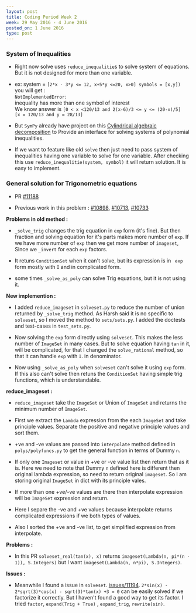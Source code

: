 ```yaml
---
layout: post
title: Coding Period Week 2
week: 29 May 2016 - 4 June 2016
posted_on: 1 June 2016
type: post
---
```


### System of Inequalities

* Right now solve uses `reduce_inequalitie`s to solve system of equations. But it is not designed for more than one variable.

* ex: system = `[2*x - 3*y <= 12, x+5*y <=20, x>0] symbols = [x,y])  `
you will get :  
`NotImplementedError`:  
inequality has more than one symbol of interest  
We know answer is `[0 < x <120/13 and 2(x-6)/3 <= y <= (20-x)/5]`  
`[x = 120/13 and y = 28/13]`

* But `SymPy` already have project on this [Cylindrical algebraic decomposition](https://github.com/sympy/sympy/wiki/GSoC-2016-Ideas#cylindrical-algebraic-decomposition) to Provide an interface for solving systems of polynomial inequalities.

* If we want to feature like old `solve` then just need to pass system of inequalities having one variable to solve
for one variable. After checking this use `reduce_inequalitie(system, symbol)` it will return solution. It is easy to implement.

### General solution for Trigonometric equations

* PR [#11188](https://github.com/sympy/sympy/pull/11188)

* Previous work in this problem : [#10898](https://github.com/sympy/sympy/pull/10898),
[#10713](https://github.com/sympy/sympy/pull/10713), [#10733](https://github.com/sympy/sympy/pull/10733)

**Problems in old method :**

* `_solve_trig` changes the trig equation in `exp` form (it's fine). But then fraction and solving equation
for it's parts makes more number of `exp`. If we have more number of `exp` then we get more number of `imageset`,
Since we `_invert` for each `exp` factors.

* It retuns `ConditionSet` when it can't solve, but its expression is in ` exp` form mostly with `I` and
in complicated form.

* some times `_solve_as_poly` can solve Trig equations, but it is not using it.

**New implemention :**

* I added `reduce_imageset` in `solveset.py` to reduce the number of union returned by `_solve_trig` method. As Harsh said it is
no specific to `solveset`, so I moved the method to `sets/sets.py`. I added the doctests and test-cases in `test_sets.py`.

* Now solving the `exp` form directly using `solveset`. This makes the less number of `ImageSet` in many cases.
But to solve equation having `tan` in it, will be complicated, for that I changed the `solve_rational` method,
so that it can handle  `exp` with `I`. in denominator.

* Now using `_solve_as_poly` when `solveset` can't solve it using `exp` form. If this also can't solve then retuns
the `ConditionSet` having simple trig functions, which is understandable.


**reduce_imageset :**

* `reduce_imageset` take the `ImageSet` or Union of `ImageSet` and returns the minimum number of `ImageSet`.

* First we extract the `Lambda` expression from the each `ImageSet` and take principle values. Separate the positive and negative principle values and sort them.

* +ve and -ve values are passed into `interpolate` method defined in `polys/polyfuncs.py` to get the general function in terms
of Dummy `n`.

* If only one `Imageset` or value in +ve or -ve value list then return that as it is. Here we need to note that Dummy `n` defined here
is different then original lambda expression, so need to return original `imageset`. So I am storing original `ImageSet` in dict with
its principle vales.

* If more than one +ve/-ve values are there then interpolate expression will be `ImageSet` expression and return.

* Here I separe the -ve and +ve values because interpolate returns complicated expressions if we both types of values.

* Also I sorted the +ve and -ve list, to get simplified expression from interpolate.

**Problems :**

* In this PR `solveset_real(tan(x), x)` returns `imageset(Lambda(n, pi*(n - 1)), S.Integers)`
but I want `imageset(Lambda(n, n*pi), S.Integers)`.

**Issues :**

* Meanwhile I found a issue in `solveset`. [issues/11194](https://github.com/sympy/sympy/issues/11194).
`2*sin(x) - 2*sqrt(3)*cos(x) - sqrt(3)*tan(x) +3 = 0` can be easily solved if we factorize it correctly. But I haven't found
a good way to get its factor. I tried `factor`, `expand(Trig + True)` , `expand_trig`, `rewrite(sin)`.
